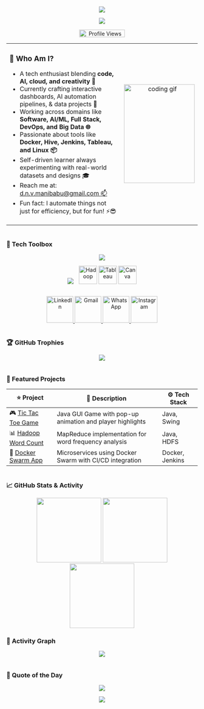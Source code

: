 <!-- 🌈 Stylish and Interactive GitHub Profile README for Manibabu DNV -->

<!--<p align="center">
  <img src="https://img.shields.io/badge/Hey%20I'm%20Manibabu%20DNV-✨-blueviolet?style=for-the-badge&logo=github&logoColor=white" />
</p>

<!-- 🌈 Stylish and Interactive GitHub Profile README for Manibabu DNV -->

<!-- 🌈 Stylish and Interactive GitHub Profile README for Manibabu DNV -->

<!-- RGB Line -->
<!-- Top RGB Line -->
<!-- 🌈 Stylish and Interactive GitHub Profile README for Manibabu DNV -->

<!-- Top RGB Line -->
<img src="https://user-images.githubusercontent.com/74038190/212284115-f47cd8ff-2ffb-4b04-b5bf-4d1c14c0247f.gif" width="100%" height="1" align="center" />

<!-- Name Badge -->
<p align="center">
  <img src="https://img.shields.io/badge/Hey%20I'm%20Manibabu%20DNV-✨-blueviolet?style=for-the-badge&logo=github&logoColor=white" />
</p>

<!-- Typing Intro Text and Bottom RGB Line -->
<p align="center">
  <img src="https://readme-typing-svg.demolab.com?font=Fira+Code&size=22&duration=3000&pause=1000&center=true&width=800&height=45&lines=Creative+Coder+%E2%9C%A8;Cloud+%26+Data+Explorer+%F0%9F%9A%80;DevOps+Lover+%E2%9A%99%EF%B8%8F;Design+Driven+Engineer+%F0%9F%8E%A8;Storytelling+with+Data+%F0%9F%93%8A" />
  <img src="https://user-images.githubusercontent.com/74038190/212284115-f47cd8ff-2ffb-4b04-b5bf-4d1c14c0247f.gif" width="100%" height="0.5" align="center" />
</p>

<!-- Profile View Counter (no line below) -->
<p align="center">
  <img src="https://komarev.com/ghpvc/?username=manibabu-dnv&label=Profile%20Views&color=2ECf49&style=flat" alt="Profile Views" width="120" height="20" />
</p>

<table>
  <tr>
    <!-- Text Column -->
    <td width="60%" valign="top">
      <h3>🚀 Who Am I?</h3>
      <ul>
        <li>A tech enthusiast blending <strong>code, AI, cloud, and creativity 🎯</strong></li>
        <li>Currently crafting interactive dashboards, AI automation pipelines, & data projects 🔨</li>
        <li>Working across domains like <strong>Software, AI/ML, Full Stack, DevOps, and Big Data 🌐</strong></li>
        <li>Passionate about tools like <strong>Docker, Hive, Jenkins, Tableau, and Linux 📦</strong></li>
        <li>Self-driven learner always experimenting with real-world datasets and designs 🎓</li>
        <li>Reach me at: <a href="mailto:d.n.v.manibabu@gmail.com">d.n.v.manibabu@gmail.com 📫</a></li>
        <li>Fun fact: I automate things not just for efficiency, but for fun! ⚡😎 </li>
      </ul>
    </td>
    <!-- GIF Column -->
    <td width="40%" align="center">
      <img src="https://media.giphy.com/media/qgQUggAC3Pfv687qPC/giphy.gif" width="100%" height="260" alt="coding gif" />
    </td>
  </tr>
</table>


<!-- Bottom RGB line after About section -->
<img src="https://user-images.githubusercontent.com/74038190/212284115-f47cd8ff-2ffb-4b04-b5bf-4d1c14c0247f.gif" width="100%" height="1" align="center" />


### 🧰 Tech Toolbox

<!-- Top Skill Row -->
<p align="center">
  <img src="https://skillicons.dev/icons?i=java,python,cpp,html,css,mysql,git,docker,kubernetes,linux" />
</p>

<!-- Second Row -->
<p align="center">
  <img src="https://skillicons.dev/icons?i=vscode,eclipse,github,figma,photoshop,jenkins" />

  <!-- Hadoop -->
  <img src="https://cdn.jsdelivr.net/gh/devicons/devicon/icons/hadoop/hadoop-original.svg" width="48" height="48" alt="Hadoop" style="margin-left: 10px;" />

  

  <!-- Tableau (compact & official) -->
  <img src="https://img.icons8.com/color/48/000000/tableau-software.png" width="48" height="48" alt="Tableau" />

  <!-- Canva -->
  <img src="https://img.icons8.com/color/48/000000/canva.png" width="48" height="48" alt="Canva" />
</p>

<img src="https://user-images.githubusercontent.com/74038190/212284115-f47cd8ff-2ffb-4b04-b5bf-4d1c14c0247f.gif" width="100%" height="1" align="center" />


<p align="center">
  <!-- LinkedIn -->
  <a href="https://linkedin.com/in/manibabu-dnv" target="_blank">
    <img src="https://img.icons8.com/color/48/000000/linkedin.png" width="70" alt="LinkedIn" />
  </a>

  <!-- Gmail -->
  <a href="mailto:d.n.v.manibabu@gmail.com">
  <img src="https://img.icons8.com/color/48/000000/gmail-new.png" width="70" alt="Gmail" />
</a>

  <!-- WhatsApp -->
  <a href="https://wa.me/qr/5BV5CIZFTT4MC1" target="_blank">
    <img src="https://img.icons8.com/color/48/000000/whatsapp.png" width="70" alt="WhatsApp" />
  </a>

  <!-- Instagram -->
  <a href="https://instagram.com/mbixel.design" target="_blank">
    <img src="https://img.icons8.com/color/48/000000/instagram-new--v1.png" width="70" alt="Instagram" />
  </a>
</p>

<!-- Bottom RGB Line -->
<img src="https://user-images.githubusercontent.com/74038190/212284115-f47cd8ff-2ffb-4b04-b5bf-4d1c14c0247f.gif" width="100%" height="1" align="center" />


### 🏆 GitHub Trophies

<p align="center">
  <img src="https://github-profile-trophy.vercel.app/?username=manibabu-dnv&theme=gruvbox&column=7&margin-w=15" />
</p>

<img src="https://user-images.githubusercontent.com/74038190/212284115-f47cd8ff-2ffb-4b04-b5bf-4d1c14c0247f.gif" width="100%" height="1" align="center" />


### 🚀 Featured Projects

| ⭐ Project | 🚀 Description | ⚙️ Tech Stack |
|----------|----------------|---------------|
| 🎮 [Tic Tac Toe Game](https://github.com/manibabu-dnv/tic-tac-toe) | Java GUI Game with pop-up animation and player highlights | Java, Swing |
| 📊 [Hadoop Word Count](https://github.com/manibabu-dnv/hadoop-wordcount) | MapReduce implementation for word frequency analysis | Java, HDFS |
| 🐳 [Docker Swarm App](https://github.com/manibabu-dnv/docker-swarm-app) | Microservices using Docker Swarm with CI/CD integration | Docker, Jenkins |

<img src="https://user-images.githubusercontent.com/74038190/212284115-f47cd8ff-2ffb-4b04-b5bf-4d1c14c0247f.gif" width="100%" height="1" align="center" />


### 📈 GitHub Stats & Activity

<div align="center">
  <img src="https://github-readme-stats.vercel.app/api?username=manibabu-dnv&show_icons=true&theme=radical" height="170" />
  <img src="https://github-readme-stats.vercel.app/api/top-langs/?username=manibabu-dnv&layout=compact&theme=radical" height="170"/>
</div>

<div align="center">
  <img src="https://github-readme-streak-stats.herokuapp.com/?user=manibabu-dnv&theme=tokyonight" height="170"/>
</div>

<img src="https://user-images.githubusercontent.com/74038190/212284115-f47cd8ff-2ffb-4b04-b5bf-4d1c14c0247f.gif" width="100%" height="1" align="center" />

### 🎨 Activity Graph

<p align="center">
 <img src="https://github-readme-activity-graph.vercel.app/graph?username=manibabu-dnv&theme=react&area=true&area_color=FF00FF&color=00FFFF&point=FFFFFF&line=00FFD1" />
</p>

<img src="https://user-images.githubusercontent.com/74038190/212284115-f47cd8ff-2ffb-4b04-b5bf-4d1c14c0247f.gif" width="100%" height="1" align="center" />



### 💬 Quote of the Day

<p align="center">
  <img src="https://quotes-github-readme.vercel.app/api?type=horizontal&theme=radical" />
</p>

<p align="center">
  <img src="https://capsule-render.vercel.app/api?type=waving&color=0:FF00FF,100:00FFFF&height=100&section=footer&text=⚡%20Built%20by%20Manibabu%20DNV&fontAlign=center&fontColor=FFFFFF&fontSize=18" />
</p>
